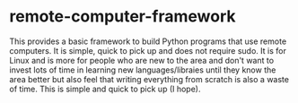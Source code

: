 # remote-computer-framework
This provides a basic framework to build Python programs that use remote computers. It is simple, quick to pick up and does not require sudo. It is for Linux and is more for people who are new to the area and don't want to invest lots of time in learning new languages/libraies until they know the area better but also feel that writing everything from scratch is also a waste of time. This is simple and quick to pick up (I hope).
